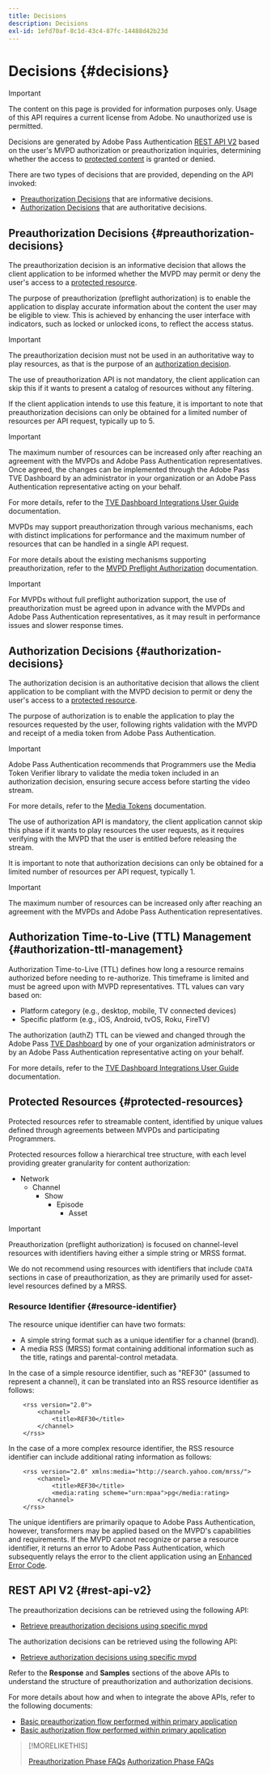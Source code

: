 ```yaml
---
title: Decisions
description: Decisions
exl-id: 1efd70af-8c1d-43c4-87fc-14488d42b23d
---
```

# Decisions {#decisions}

>[!IMPORTANT]
>
> The content on this page is provided for information purposes only. Usage of this API requires a current license from Adobe. No unauthorized use is permitted.

Decisions are generated by Adobe Pass Authentication [REST API V2](/help/authentication/integration-guide-programmers/rest-apis/rest-api-v2/rest-api-v2-overview.md) based on the user's MVPD authorization or preauthorization inquiries, determining whether the access to [protected content](#protected-resources) is granted or denied.

There are two types of decisions that are provided, depending on the API invoked:

* [Preauthorization Decisions](#preauthorization-decisions) that are informative decisions.
* [Authorization Decisions](#authorization-decisions) that are authoritative decisions.

## Preauthorization Decisions {#preauthorization-decisions}

The preauthorization decision is an informative decision that allows the client application to be informed whether the MVPD may permit or deny the user's access to a [protected resource](#protected-resources).

The purpose of preauthorization (preflight authorization) is to enable the application to display accurate information about the content the user may be eligible to view. This is achieved by enhancing the user interface with indicators, such as locked or unlocked icons, to reflect the access status.

>[!IMPORTANT]
>
> The preauthorization decision must not be used in an authoritative way to play resources, as that is the purpose of an [authorization decision](#authorization-decisions).

The use of preauthorization API is not mandatory, the client application can skip this if it wants to present a catalog of resources without any filtering.

If the client application intends to use this feature, it is important to note that preauthorization decisions can only be obtained for a limited number of resources per API request, typically up to 5. 

>[!IMPORTANT]
> 
> The maximum number of resources can be increased only after reaching an agreement with the MVPDs and Adobe Pass Authentication representatives. Once agreed, the changes can be implemented through the Adobe Pass TVE Dashboard by an administrator in your organization or an Adobe Pass Authentication representative acting on your behalf.
> 
> For more details, refer to the [TVE Dashboard Integrations User Guide](/help/authentication/user-guide-tve-dashboard/tve-dashboard-integrations.md#add-more-properties) documentation.

MVPDs may support preauthorization through various mechanisms, each with distinct implications for performance and the maximum number of resources that can be handled in a single API request.

For more details about the existing mechanisms supporting preauthorization, refer to the [MVPD Preflight Authorization](/help/authentication/integration-guide-mvpds/mvpd-preflight-authz.md) documentation.

>[!IMPORTANT]
>
> For MVPDs without full preflight authorization support, the use of preauthorization must be agreed upon in advance with the MVPDs and Adobe Pass Authentication representatives, as it may result in performance issues and slower response times.

## Authorization Decisions {#authorization-decisions}

The authorization decision is an authoritative decision that allows the client application to be compliant with the MVPD decision to permit or deny the user's access to a [protected resource](#protected-resources).

The purpose of authorization is to enable the application to play the resources requested by the user, following rights validation with the MVPD and receipt of a media token from Adobe Pass Authentication.

>[!IMPORTANT]
> 
> Adobe Pass Authentication recommends that Programmers use the Media Token Verifier library to validate the media token included in an authorization decision, ensuring secure access before starting the video stream.
> 
> For more details, refer to the [Media Tokens](/help/authentication/integration-guide-programmers/features-standard/entitlements/media-tokens.md) documentation.

The use of authorization API is mandatory, the client application cannot skip this phase if it wants to play resources the user requests, as it requires verifying with the MVPD that the user is entitled before releasing the stream.

It is important to note that authorization decisions can only be obtained for a limited number of resources per API request, typically 1.

>[!IMPORTANT]
>
> The maximum number of resources can be increased only after reaching an agreement with the MVPDs and Adobe Pass Authentication representatives.

## Authorization Time-to-Live (TTL) Management {#authorization-ttl-management}

Authorization Time-to-Live (TTL) defines how long a resource remains authorized before needing to re-authorize. This timeframe is limited and must be agreed upon with MVPD representatives. TTL values can vary based on:

* Platform category (e.g., desktop, mobile, TV connected devices)
* Specific platform (e.g., iOS, Android, tvOS, Roku, FireTV)

The authorization (authZ) TTL can be viewed and changed through the Adobe Pass [TVE Dashboard](/help/authentication/integration-guide-programmers/rest-apis/rest-api-v2/rest-api-v2-glossary.md#tve-dashboard) by one of your organization administrators or by an Adobe Pass Authentication representative acting on your behalf.

For more details, refer to the [TVE Dashboard Integrations User Guide](/help/authentication/user-guide-tve-dashboard/tve-dashboard-integrations.md#most-used-flows) documentation.

## Protected Resources {#protected-resources}

Protected resources refer to streamable content, identified by unique values defined through agreements between MVPDs and participating Programmers.

Protected resources follow a hierarchical tree structure, with each level providing greater granularity for content authorization:

* Network
    * Channel
        * Show
            * Episode
                * Asset

>[!IMPORTANT]
>
> Preauthorization (preflight authorization) is focused on channel-level resources with identifiers having either a simple string or MRSS format.
> 
> We do not recommend using resources with identifiers that include `CDATA` sections in case of preauthorization, as they are primarily used for asset-level resources defined by a MRSS.

### Resource Identifier {#resource-identifier}

The resource unique identifier can have two formats:

* A simple string format such as a unique identifier for a channel (brand).
* A media RSS (MRSS) format containing additional information such as the title, ratings and parental-control metadata.

In the case of a simple resource identifier, such as "REF30" (assumed to represent a channel), it can be translated into an RSS resource identifier as follows:

```RSS
    <rss version="2.0"> 
        <channel>
            <title>REF30</title>
        </channel>
    </rss>
```

In the case of a more complex resource identifier, the RSS resource identifier can include additional rating information as follows:

```RSS
    <rss version="2.0" xmlns:media="http://search.yahoo.com/mrss/"> 
        <channel>
            <title>REF30</title>
            <media:rating scheme="urn:mpaa">pg</media:rating>
        </channel>
    </rss>
```

The unique identifiers are primarily opaque to Adobe Pass Authentication, however, transformers may be applied based on the MVPD's capabilities and requirements. If the MVPD cannot recognize or parse a resource identifier, it returns an error to Adobe Pass Authentication, which subsequently relays the error to the client application using an [Enhanced Error Code](/help/authentication/integration-guide-programmers/features-standard/error-reporting/enhanced-error-codes.md).

## REST API V2 {#rest-api-v2}

The preauthorization decisions can be retrieved using the following API:

* [Retrieve preauthorization decisions using specific mvpd](/help/authentication/integration-guide-programmers/rest-apis/rest-api-v2/apis/decisions-apis/rest-api-v2-decisions-apis-retrieve-preauthorization-decisions-using-specific-mvpd.md)

The authorization decisions can be retrieved using the following API:

* [Retrieve authorization decisions using specific mvpd](/help/authentication/integration-guide-programmers/rest-apis/rest-api-v2/apis/decisions-apis/rest-api-v2-decisions-apis-retrieve-authorization-decisions-using-specific-mvpd.md)

Refer to the **Response** and **Samples** sections of the above APIs to understand the structure of preauthorization and authorization decisions.

For more details about how and when to integrate the above APIs, refer to the following documents:

* [Basic preauthorization flow performed within primary application](/help/authentication/integration-guide-programmers/rest-apis/rest-api-v2/flows/basic-access-flows/rest-api-v2-basic-preauthorization-primary-application-flow.md)
* [Basic authorization flow performed within primary application](/help/authentication/integration-guide-programmers/rest-apis/rest-api-v2/flows/basic-access-flows/rest-api-v2-basic-authorization-primary-application-flow.md)

>[!MORELIKETHIS]
>
> [Preauthorization Phase FAQs](/help/authentication/integration-guide-programmers/rest-apis/rest-api-v2/rest-api-v2-faqs.md#preauthorization-phase-faqs-general)
> [Authorization Phase FAQs](/help/authentication/integration-guide-programmers/rest-apis/rest-api-v2/rest-api-v2-faqs.md#authorization-phase-faqs-general)
